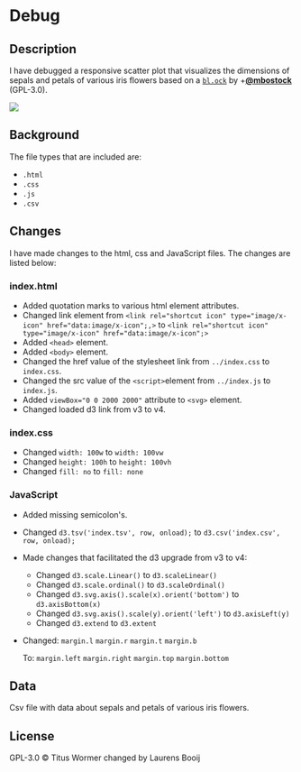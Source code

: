 # Debug
## Description
I have debugged a responsive scatter plot that visualizes the dimensions of sepals and petals of various iris flowers based on a [`bl.ock`][block] by
+[**@mbostock**][block-author] (GPL-3.0).

[![][cover]][url]

## Background
The file types that are included are:
* `.html`
* `.css`
* `.js`
* `.csv`

## Changes
I have made changes to the html, css and JavaScript files. The changes are listed below:

### index.html
* Added quotation marks to various html element attributes.
* Changed link element from `<link rel="shortcut icon" type="image/x-icon" href="data:image/x-icon";,>` to `<link rel="shortcut icon" type="image/x-icon" href="data:image/x-icon";>`
* Added `<head>` element.
* Added `<body>` element.
* Changed the href value of the stylesheet link from `../index.css` to `index.css`.
* Changed the src value of the `<script>`element from `../index.js` to `index.js`.
* Added `viewBox="0 0 2000 2000"` attribute to `<svg>` element.
* Changed loaded d3 link from v3 to v4.

### index.css
* Changed `width: 100w` to `width: 100vw`
* Changed `height: 100h` to `height: 100vh`
* Changed `fill: no` to `fill: none`

### JavaScript
* Added missing semicolon's.
* Changed `d3.tsv('index.tsv', row, onload);` to `d3.csv('index.csv', row, onload);`

* Made changes that facilitated the d3 upgrade from v3 to v4:
  * Changed `d3.scale.Linear()` to `d3.scaleLinear()`
  * Changed `d3.scale.ordinal()` to `d3.scaleOrdinal()`
  * Changed `d3.svg.axis().scale(x).orient('bottom')` to `d3.axisBottom(x)`
  * Changed `d3.svg.axis().scale(y).orient('left')` to `d3.axisLeft(y)`
  * Changed `d3.extend` to `d3.extent`

* Changed:
  `margin.l`
  `margin.r`
  `margin.t`
  `margin.b`

  To: `margin.left`
  `margin.right`
  `margin.top`
  `margin.bottom`

## Data
Csv file with data about sepals and petals of various iris flowers.


## License
GPL-3.0 © Titus Wormer changed by Laurens Booij

[block]: https://bl.ocks.org/mbostock/3887118
[block-author]: https://github.com/mbostock
[cover]: preview.png
[url]: https://cmda-fe3x3.github.io/course-17-18/class-2-debug/laurens-booij
